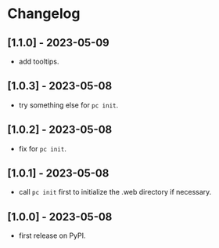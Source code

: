 # Changelog

## [1.1.0] - 2023-05-09

* add tooltips.

## [1.0.3] - 2023-05-08

* try something else for `pc init`.

## [1.0.2] - 2023-05-08

* fix for `pc init`.

## [1.0.1] - 2023-05-08

* call `pc init` first to initialize the .web directory if necessary.

## [1.0.0] - 2023-05-08

* first release on PyPI.
